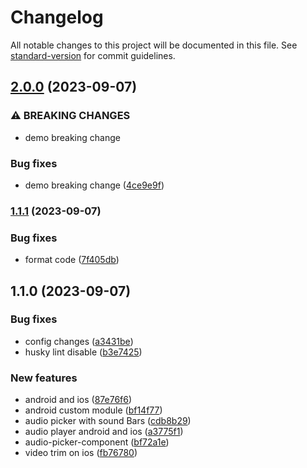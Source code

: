 # Changelog

All notable changes to this project will be documented in this file. See [standard-version](https://github.com/conventional-changelog/standard-version) for commit guidelines.

## [2.0.0](https://github.com/adityab-shivamoon/react-native-video-trim/compare/v1.1.1...v2.0.0) (2023-09-07)


### ⚠ BREAKING CHANGES

* demo breaking change

### Bug fixes

* demo breaking change ([4ce9e9f](https://github.com/adityab-shivamoon/react-native-video-trim/commit/4ce9e9f6a49a89605bdedd2a389d528df7387851))

### [1.1.1](https://github.com/adityab-shivamoon/react-native-video-trim/compare/v1.1.0...v1.1.1) (2023-09-07)


### Bug fixes

* format code ([7f405db](https://github.com/adityab-shivamoon/react-native-video-trim/commit/7f405db35c04e92e1d195eaf8472554482cbff71))

## 1.1.0 (2023-09-07)


### Bug fixes

* config changes ([a3431be](https://github.com/adityab-shivamoon/react-native-video-trim/commit/a3431bec4b522a369c0cc0bebd380c1d0d3fff88))
* husky lint disable ([b3e7425](https://github.com/adityab-shivamoon/react-native-video-trim/commit/b3e7425cdefaa4a5662ae375f55e9562d163f980))


### New features

* android and ios ([87e76f6](https://github.com/adityab-shivamoon/react-native-video-trim/commit/87e76f6e955631e03cdc2da6333964e85faa1aa7))
* android custom module ([bf14f77](https://github.com/adityab-shivamoon/react-native-video-trim/commit/bf14f77fb9570acb02dc2e65645e6715fa625afc))
* audio picker with sound Bars ([cdb8b29](https://github.com/adityab-shivamoon/react-native-video-trim/commit/cdb8b293da5b784913ff7fa5b4814059bcf92067))
* audio player android and ios ([a3775f1](https://github.com/adityab-shivamoon/react-native-video-trim/commit/a3775f1e212a0fd24d0060a0f9ed729600330058))
* audio-picker-component ([bf72a1e](https://github.com/adityab-shivamoon/react-native-video-trim/commit/bf72a1e486cf248d4d4af9819a10362ca00cee3f))
* video trim on ios ([fb76780](https://github.com/adityab-shivamoon/react-native-video-trim/commit/fb7678015d66bfa6e09bbcca2d31ed8ef3d3cd77))
